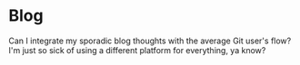 # Blog

Can I integrate my sporadic blog thoughts with the average Git user's flow? I'm just so sick of using a different platform for everything, ya know?
